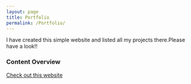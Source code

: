 ```yaml
---
layout: page
title: Portfolio
permalink: /Portfolio/
---
```


I have created this simple website and listed all my projects there.Please have a look!!

### Content Overview

[Check out this website ](https://meharima.github.io/sahelibasu/)


